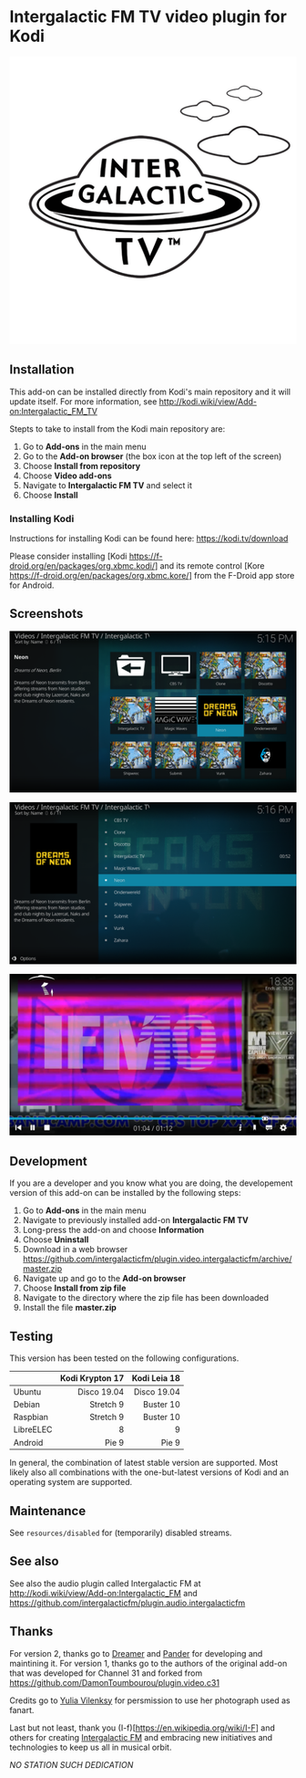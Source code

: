 # Intergalactic FM TV video plugin for Kodi

![Intergalactic FM TV icon](resources/icon.png?raw=true)


## Installation

This add-on can be installed directly from Kodi's main repository and it will
update itself. For more information, see
http://kodi.wiki/view/Add-on:Intergalactic_FM_TV

Stepts to take to install from the Kodi main repository are:
1. Go to **Add-ons** in the main menu
2. Go to the **Add-on browser** (the box icon at the top left of the screen)
3. Choose **Install from repository**
4. Choose **Video add-ons**
5. Navigate to **Intergalactic FM TV** and select it
6. Choose **Install**

### Installing Kodi

Instructions for installing Kodi can be found here: https://kodi.tv/download

Please consider installing [Kodi https://f-droid.org/en/packages/org.xbmc.kodi/]
and its remote control [Kore https://f-droid.org/en/packages/org.xbmc.kore/]
from the F-Droid app store for Android.


## Screenshots

![Screenshot 1](screenshots/s1.png?raw=true)

![Screenshot 2](screenshots/s2.png?raw=true)

![Screenshot 3](screenshots/s3.png?raw=true)


## Development

If you are a developer and you know what you are doing, the developement
version of this add-on can be installed by the following steps:
1. Go to **Add-ons** in the main menu
2. Navigate to previously installed add-on **Intergalactic FM TV**
3. Long-press the add-on and choose **Information**
4. Choose **Uninstall**
5. Download in a web browser
https://github.com/intergalacticfm/plugin.video.intergalacticfm/archive/master.zip
6. Navigate up and go to the **Add-on browser**
7. Choose **Install from zip file**
8. Navigate to the directory where the zip file has been downloaded
9. Install the file **master.zip**


## Testing

This version has been tested on the following configurations.

|           | Kodi Krypton 17 | Kodi Leia 18 |
|-----------|----------------:|-------------:|
| Ubuntu    |     Disco 19.04 |  Disco 19.04 |
| Debian    |       Stretch 9 |    Buster 10 |
| Raspbian  |       Stretch 9 |    Buster 10 |
| LibreELEC |               8 |            9 |
| Android   |           Pie 9 |        Pie 9 |

In general, the combination of latest stable version are supported. Most likely
also all combinations with the one-but-latest versions of Kodi and an operating
system are supported.


## Maintenance

See `resources/disabled` for (temporarily) disabled streams.


## See also

See also the audio plugin called Intergalactic FM at
http://kodi.wiki/view/Add-on:Intergalactic_FM and
https://github.com/intergalacticfm/plugin.audio.intergalacticfm


## Thanks

For version 2, thanks go to [Dreamer](https://github.com/dromer) and
[Pander](https://github.com/PanderMusubi) for developing and maintining it. For
version 1, thanks go to the authors of the original add-on that was developed
for Channel 31 and forked from
https://github.com/DamonToumbourou/plugin.video.c31

Credits go to [Yulia Vilenksy](http://yuliavilensky.com) for persmission to use
her photograph used as fanart.

Last but not least, thank you (I-f)[https://en.wikipedia.org/wiki/I-F] and
others for creating [Intergalactic FM](https://intergalacticfm.com) and
embracing new initiatives and technologies to keep us all in musical orbit.

*NO STATION SUCH DEDICATION*
